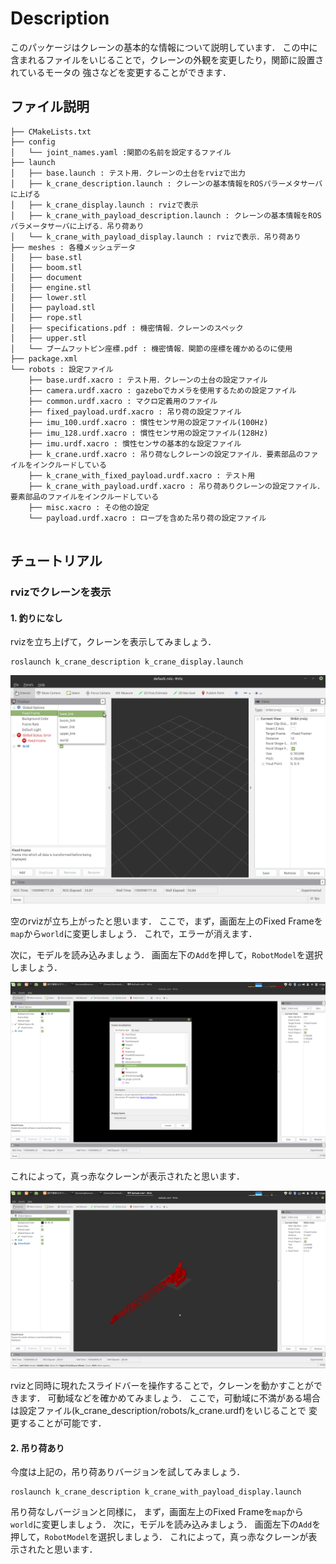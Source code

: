 # Description

このパッケージはクレーンの基本的な情報について説明しています．
この中に含まれるファイルをいじることで，クレーンの外観を変更したり，関節に設置されているモータの
強さなどを変更することができます．

## ファイル説明
```
├── CMakeLists.txt
├── config
│   └── joint_names.yaml :関節の名前を設定するファイル
├── launch
│   ├── base.launch : テスト用．クレーンの土台をrvizで出力
│   ├── k_crane_description.launch : クレーンの基本情報をROSパラーメタサーバに上げる
│   ├── k_crane_display.launch : rvizで表示
│   ├── k_crane_with_payload_description.launch : クレーンの基本情報をROSパラメータサーバに上げる．吊り荷あり
│   └── k_crane_with_payload_display.launch : rvizで表示．吊り荷あり
├── meshes : 各種メッシュデータ
│   ├── base.stl 
│   ├── boom.stl
│   ├── document
│   ├── engine.stl
│   ├── lower.stl
│   ├── payload.stl
│   ├── rope.stl
│   ├── specifications.pdf : 機密情報．クレーンのスペック
│   ├── upper.stl
│   └── ブームフットピン座標.pdf : 機密情報．関節の座標を確かめるのに使用
├── package.xml
└── robots : 設定ファイル
    ├── base.urdf.xacro : テスト用．クレーンの土台の設定ファイル
    ├── camera.urdf.xacro : gazeboでカメラを使用するための設定ファイル
    ├── common.urdf.xacro : マクロ定義用のファイル
    ├── fixed_payload.urdf.xacro : 吊り荷の設定ファイル
    ├── imu_100.urdf.xacro : 慣性センサ用の設定ファイル(100Hz)
    ├── imu_128.urdf.xacro : 慣性センサ用の設定ファイル(128Hz)
    ├── imu.urdf.xacro : 慣性センサの基本的な設定ファイル
    ├── k_crane.urdf.xacro : 吊り荷なしクレーンの設定ファイル．要素部品のファイルをインクルードしている
    ├── k_crane_with_fixed_payload.urdf.xacro : テスト用
    ├── k_crane_with_payload.urdf.xacro : 吊り荷ありクレーンの設定ファイル．要素部品のファイルをインクルードしている
    ├── misc.xacro : その他の設定
    └── payload.urdf.xacro : ロープを含めた吊り荷の設定ファイル


```


## チュートリアル
### rvizでクレーンを表示
#### 1. 釣りになし

rvizを立ち上げて，クレーンを表示してみましょう．
```
roslaunch k_crane_description k_crane_display.launch 
```

![1](./image/1.png)

空のrvizが立ち上がったと思います．
ここで，まず，画面左上のFixed Frameを`map`から`world`に変更しましょう．
これで，エラーが消えます．

次に，モデルを読み込みましょう．
画面左下の`Add`を押して，`RobotModel`を選択しましょう．

![2](./image/2.png)

これによって，真っ赤なクレーンが表示されたと思います．

![3](./image/3.png)

rvizと同時に現れたスライドバーを操作することで，クレーンを動かすことができます．
可動域などを確かめてみましょう．
ここで，可動域に不満がある場合は設定ファイル(k_crane_description/robots/k_crane.urdf)をいじることで
変更することが可能です．

#### 2. 吊り荷あり
今度は上記の，吊り荷ありバージョンを試してみましょう．
```
roslaunch k_crane_description k_crane_with_payload_display.launch 
```
吊り荷なしバージョンと同様に，
まず，画面左上のFixed Frameを`map`から`world`に変更しましょう．
次に，モデルを読み込みましょう．
画面左下の`Add`を押して，`RobotModel`を選択しましょう．
これによって，真っ赤なクレーンが表示されたと思います．

